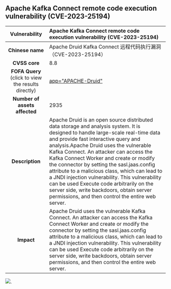 

## 		Apache Kafka Connect remote code execution vulnerability (CVE-2023-25194)

|   **Vulnerability**  | Apache Kafka Connect remote code execution vulnerability (CVE-2023-25194)  |
| :----:   | :-----|
|  **Chinese name**  |	Apache Druid Kafka Connect 远程代码执行漏洞（CVE-2023-25194） |
| **CVSS core**  | 8.8 |
| **FOFA Query**  (click to view the results directly)| [app="APACHE-Druid"](https://en.fofa.info/result?qbase64=Ym9keT0iQXBhY2hlIERydWlkIGNvbnNvbGUiIHx8IHRpdGxlPSJBcGFjaGUgRHJ1aWQiIHx8IGhlYWRlcj0idW5pZmllZC1jb25zb2xlLmh0bWwiIHx8IGJhbm5lcj0idW5pZmllZC1jb25zb2xlLmh0bWwi)|
| **Number of assets affected**  |2935 |
| **Description**  | 	Apache Druid is an open source distributed data storage and analysis system. It is designed to handle large-scale real-time data and provide fast interactive query and analysis.Apache Druid uses the vulnerable Kafka Connect. An attacker can access the Kafka Connect Worker and create or modify the connector by setting the sasl.jaas.config attribute to a malicious class, which can lead to a JNDI injection vulnerability. This vulnerability can be used Execute code arbitrarily on the server side, write backdoors, obtain server permissions, and then control the entire web server. |
| **Impact** | Apache Druid uses the vulnerable Kafka Connect. An attacker can access the Kafka Connect Worker and create or modify the connector by setting the sasl.jaas.config attribute to a malicious class, which can lead to a JNDI injection vulnerability. This vulnerability can be used Execute code arbitrarily on the server side, write backdoors, obtain server permissions, and then control the entire web server. |

![](https://s3.bmp.ovh/imgs/2024/03/15/7a1efed457cb487c.gif).
